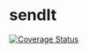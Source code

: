 # sendIt
[![Coverage Status](https://coveralls.io/repos/github/successgilli/sendIt/badge.svg?branch=master)](https://coveralls.io/github/successgilli/sendIt?branch=master)
